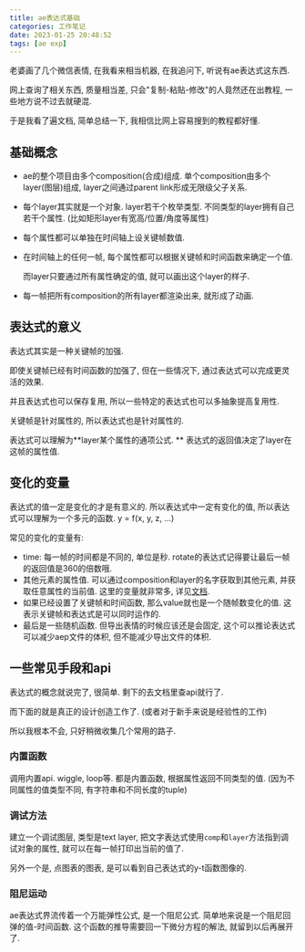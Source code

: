 ```yaml
---
title: ae表达式基础
categories: 工作笔记
date: 2023-01-25 20:48:52
tags: [ae exp]
---
```

老婆画了几个微信表情, 在我看来相当机器, 在我追问下, 听说有ae表达式这东西.

网上查询了相关东西, 质量相当差, 只会"复制-粘贴-修改"的人竟然还在出教程, 一些地方说不过去就硬混.

于是我看了遍文档, 简单总结一下, 我相信比网上容易搜到的教程都好懂.

<!--more-->

## 基础概念

+ ae的整个项目由多个composition(合成)组成. 单个composition由多个layer(图层)组成, layer之间通过parent link形成无限级父子关系.

+ 每个layer其实就是一个对象. layer若干个枚举类型. 不同类型的layer拥有自己若干个属性. (比如矩形layer有宽高/位置/角度等属性)

+ 每个属性都可以单独在时间轴上设关键帧数值.

+ 在时间轴上的任何一帧, 每个属性都可以根据关键帧和时间函数来确定一个值.

  而layer只要通过所有属性确定的值, 就可以画出这个layer的样子.

+ 每一帧把所有composition的所有layer都渲染出来, 就形成了动画.

## 表达式的意义

表达式其实是一种关键帧的加强.

即使关键帧已经有时间函数的加强了, 但在一些情况下, 通过表达式可以完成更灵活的效果.

并且表达式也可以保存复用, 所以一些特定的表达式也可以多抽象提高复用性.

关键帧是针对属性的, 所以表达式也是针对属性的.

表达式可以理解为**layer某个属性的通项公式. ** 表达式的返回值决定了layer在这帧的属性值.

## 变化的变量

表达式的值一定是变化的才是有意义的. 所以表达式中一定有变化的值, 所以表达式可以理解为一个多元的函数. y = f(x, y, z, ...)

常见的变化的变量有:

+ time: 每一帧的时间都是不同的, 单位是秒. rotate的表达式记得要让最后一帧的返回值是360的倍数哦.
+ 其他元素的属性值. 可以通过composition和layer的名字获取到其他元素, 并获取任意属性的当前值. 这里的变量就非常多, 详见[文档](https://helpx.adobe.com/after-effects/using/expression-language-reference.html).
+ 如果已经设置了关键帧和时间函数, 那么value就也是一个随帧数变化的值. 这表示关键帧和表达式是可以同时运作的.
+ 最后是一些随机函数. 但导出表情的时候应该还是会固定, 这个可以推论表达式可以减少aep文件的体积, 但不能减少导出文件的体积.

## 一些常见手段和api

表达式的概念就说完了, 很简单. 剩下的去文档里查api就行了.

而下面的就是真正的设计创造工作了. (或者对于新手来说是经验性的工作)

所以我根本不会, 只好稍微收集几个常用的路子.

### 内置函数

 调用内置api. wiggle, loop等. 都是内置函数, 根据属性返回不同类型的值. (因为不同属性的值类型不同, 有字符串和不同长度的tuple)

### 调试方法

建立一个调试图层, 类型是text layer, 把文字表达式使用`comp`和`layer`方法指到调试对象的属性, 就可以在每一帧打印出当前的值了.

另外一个是, 点图表的图表, 是可以看到自己表达式的y-t函数图像的.

### 阻尼运动

ae表达式界流传着一个万能弹性公式, 是一个阻尼公式. 简单地来说是一个阻尼回弹的值-时间函数. 这个函数的推导需要回一下微分方程的解法, 就留到以后再展开了.
